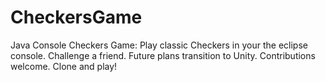 # CheckersGame
Java Console Checkers Game: Play classic Checkers in your the eclipse console. Challenge a friend. Future plans transition to Unity. Contributions welcome. Clone and play!

